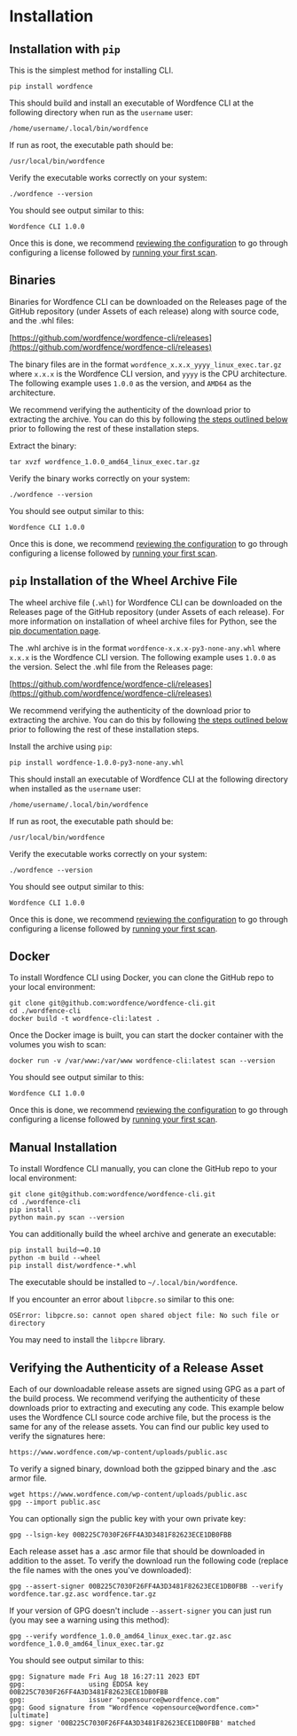 # Installation

## Installation with `pip` 

This is the simplest method for installing CLI. 

	pip install wordfence

This should build and install an executable of Wordfence CLI at the following directory when run as the `username` user:

	/home/username/.local/bin/wordfence

If run as root, the executable path should be:

	/usr/local/bin/wordfence

Verify the executable works correctly on your system:

	./wordfence --version

You should see output similar to this:

	Wordfence CLI 1.0.0

Once this is done, we recommend [reviewing the configuration](Configuration.md) to go through configuring a license followed by [running your first scan](Examples.md).

## Binaries

Binaries for Wordfence CLI can be downloaded on the Releases page of the GitHub repository (under Assets of each release) along with source code, and the .whl files:

[https://github.com/wordfence/wordfence-cli/releases](https://github.com/wordfence/wordfence-cli/releases)

The binary files are in the format `wordfence_x.x.x_yyyy_linux_exec.tar.gz` where `x.x.x` is the Wordfence CLI version, and `yyyy` is the CPU architecture. The following example uses `1.0.0` as the version, and `AMD64` as the architecture. 

We recommend verifying the authenticity of the download prior to extracting the archive. You can do this by following [the steps outlined below](#verifying-the-authenticity-of-a-release-asset) prior to following the rest of these installation steps. 

Extract the binary:

	tar xvzf wordfence_1.0.0_amd64_linux_exec.tar.gz

Verify the binary works correctly on your system:

	./wordfence --version

You should see output similar to this:

	Wordfence CLI 1.0.0

Once this is done, we recommend [reviewing the configuration](Configuration.md) to go through configuring a license followed by [running your first scan](Examples.md).

## `pip` Installation of the Wheel Archive File

The wheel archive file (`.whl`) for Wordfence CLI can be downloaded on the Releases page of the GitHub repository (under Assets of each release). For more information on installation of wheel archive files for Python, see the [pip documentation page](https://pip.pypa.io/en/latest/user_guide/#installing-from-wheels "User Guide - pip documentation"). 

The .whl archive is in the format `wordfence-x.x.x-py3-none-any.whl` where `x.x.x` is the Wordfence CLI version. The following example uses `1.0.0` as the version. Select the .whl file from the Releases page:

[https://github.com/wordfence/wordfence-cli/releases](https://github.com/wordfence/wordfence-cli/releases)

We recommend verifying the authenticity of the download prior to extracting the archive. You can do this by following [the steps outlined below](#verifying-the-authenticity-of-a-release-asset) prior to following the rest of these installation steps. 

Install the archive using `pip`:

	pip install wordfence-1.0.0-py3-none-any.whl 

This should install an executable of Wordfence CLI at the following directory when installed as the `username` user:

	/home/username/.local/bin/wordfence

If run as root, the executable path should be:

	/usr/local/bin/wordfence

Verify the executable works correctly on your system:

	./wordfence --version

You should see output similar to this:

	Wordfence CLI 1.0.0

Once this is done, we recommend [reviewing the configuration](Configuration.md) to go through configuring a license followed by [running your first scan](Examples.md).

## Docker

To install Wordfence CLI using Docker, you can clone the GitHub repo to your local environment:

	git clone git@github.com:wordfence/wordfence-cli.git
	cd ./wordfence-cli
	docker build -t wordfence-cli:latest .

Once the Docker image is built, you can start the docker container with the volumes you wish to scan:

	docker run -v /var/www:/var/www wordfence-cli:latest scan --version

You should see output similar to this:

	Wordfence CLI 1.0.0

Once this is done, we recommend [reviewing the configuration](Configuration.md) to go through configuring a license followed by [running your first scan](Examples.md).

## Manual Installation

To install Wordfence CLI manually, you can clone the GitHub repo to your local environment:

	git clone git@github.com:wordfence/wordfence-cli.git
	cd ./wordfence-cli
	pip install .
	python main.py scan --version

You can additionally build the wheel archive and generate an executable:
	
	pip install build~=0.10
	python -m build --wheel
	pip install dist/wordfence-*.whl

The executable should be installed to `~/.local/bin/wordfence`.

If you encounter an error about `libpcre.so` similar to this one:

	OSError: libpcre.so: cannot open shared object file: No such file or directory

You may need to install the `libpcre` library. 

## Verifying the Authenticity of a Release Asset

Each of our downloadable release assets are signed using GPG as a part of the build process. We recommend verifying the authenticity of these downloads prior to extracting and executing any code. This example below uses the Wordfence CLI source code archive file, but the process is the same for any of the release assets. You can find our public key used to verify the signatures here:

	https://www.wordfence.com/wp-content/uploads/public.asc
	
To verify a signed binary, download both the gzipped binary and the .asc armor file.

	wget https://www.wordfence.com/wp-content/uploads/public.asc
	gpg --import public.asc

You can optionally sign the public key with your own private key:

	gpg --lsign-key 00B225C7030F26FF4A3D3481F82623ECE1DB0FBB

Each release asset has a .asc armor file that should be downloaded in addition to the asset. To verify the download run the following code (replace the file names with the ones you've downloaded):

	gpg --assert-signer 00B225C7030F26FF4A3D3481F82623ECE1DB0FBB --verify wordfence.tar.gz.asc wordfence.tar.gz

If your version of GPG doesn't include `--assert-signer` you can just run (you may see a warning using this method):

	gpg --verify wordfence_1.0.0_amd64_linux_exec.tar.gz.asc wordfence_1.0.0_amd64_linux_exec.tar.gz

You should see output similar to this:

	gpg: Signature made Fri Aug 18 16:27:11 2023 EDT
	gpg:                using EDDSA key 00B225C7030F26FF4A3D3481F82623ECE1DB0FBB
	gpg:                issuer "opensource@wordfence.com"
	gpg: Good signature from "Wordfence <opensource@wordfence.com>" [ultimate]
	gpg: signer '00B225C7030F26FF4A3D3481F82623ECE1DB0FBB' matched